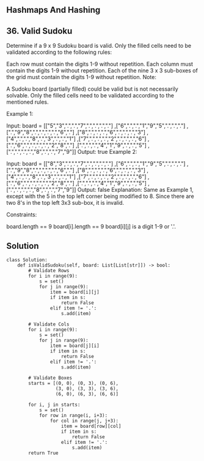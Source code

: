 ## Hashmaps And Hashing 
## 36. Valid Sudoku
Determine if a 9 x 9 Sudoku board is valid. Only the filled cells need to be validated according to the following rules:

Each row must contain the digits 1-9 without repetition.
Each column must contain the digits 1-9 without repetition.
Each of the nine 3 x 3 sub-boxes of the grid must contain the digits 1-9 without repetition.
Note:

A Sudoku board (partially filled) could be valid but is not necessarily solvable.
Only the filled cells need to be validated according to the mentioned rules.
 

Example 1:


Input: board = 
[["5","3",".",".","7",".",".",".","."]
,["6",".",".","1","9","5",".",".","."]
,[".","9","8",".",".",".",".","6","."]
,["8",".",".",".","6",".",".",".","3"]
,["4",".",".","8",".","3",".",".","1"]
,["7",".",".",".","2",".",".",".","6"]
,[".","6",".",".",".",".","2","8","."]
,[".",".",".","4","1","9",".",".","5"]
,[".",".",".",".","8",".",".","7","9"]]
Output: true
Example 2:

Input: board = 
[["8","3",".",".","7",".",".",".","."]
,["6",".",".","1","9","5",".",".","."]
,[".","9","8",".",".",".",".","6","."]
,["8",".",".",".","6",".",".",".","3"]
,["4",".",".","8",".","3",".",".","1"]
,["7",".",".",".","2",".",".",".","6"]
,[".","6",".",".",".",".","2","8","."]
,[".",".",".","4","1","9",".",".","5"]
,[".",".",".",".","8",".",".","7","9"]]
Output: false
Explanation: Same as Example 1, except with the 5 in the top left corner being modified to 8. Since there are two 8's in the top left 3x3 sub-box, it is invalid.
 

Constraints:

board.length == 9
board[i].length == 9
board[i][j] is a digit 1-9 or '.'.

## 
## Solution 
```
class Solution:
    def isValidSudoku(self, board: List[List[str]]) -> bool:
        # Validate Rows
        for i in range(9):
            s = set()
            for j in range(9):
                item = board[i][j]
                if item in s:
                    return False
                elif item != '.':
                    s.add(item)
        
        # Validate Cols
        for i in range(9):
            s = set()
            for j in range(9):
                item = board[j][i]
                if item in s:
                    return False
                elif item != '.':
                    s.add(item)
            
        # Validate Boxes
        starts = [(0, 0), (0, 3), (0, 6),
                  (3, 0), (3, 3), (3, 6),
                  (6, 0), (6, 3), (6, 6)]
        
        for i, j in starts:
            s = set()
            for row in range(i, i+3):
                for col in range(j, j+3):
                    item = board[row][col]
                    if item in s:
                        return False
                    elif item != '.':
                        s.add(item)
        return True
```
